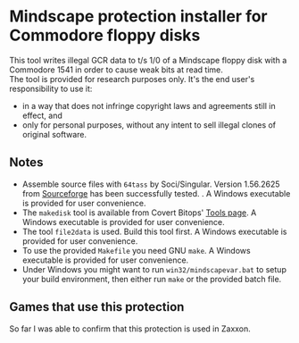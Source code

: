 # Mindscape protection installer for Commodore floppy disks
This tool writes illegal GCR data to t/s 1/0 of a Mindscape floppy disk with a Commodore 1541 in order to cause weak bits at read time.\
The tool is provided for research purposes only. It's the end user's responsibility to use it:
- in a way that does not infringe copyright laws and agreements still in effect, and
- only for personal purposes, without any intent to sell illegal clones of original software.

## Notes
- Assemble source files with `64tass` by Soci/Singular. Version 1.56.2625 from [Sourceforge](https://sourceforge.net/projects/tass64/) has been successfully tested. . A Windows executable is provided for user convenience.
- The `makedisk` tool is available from Covert Bitops' [Tools page](https://cadaver.github.io/tools.html). A Windows executable is provided for user convenience.
- The tool `file2data` is used. Build this tool first. A Windows executable is provided for user convenience.
- To use the provided `Makefile` you need GNU `make`. A Windows executable is provided for user convenience.
- Under Windows you might want to run `win32/mindscapevar.bat` to setup your build environment, then either run `make` or the provided batch file.

## Games that use this protection
So far I was able to confirm that this protection is used in Zaxxon.
